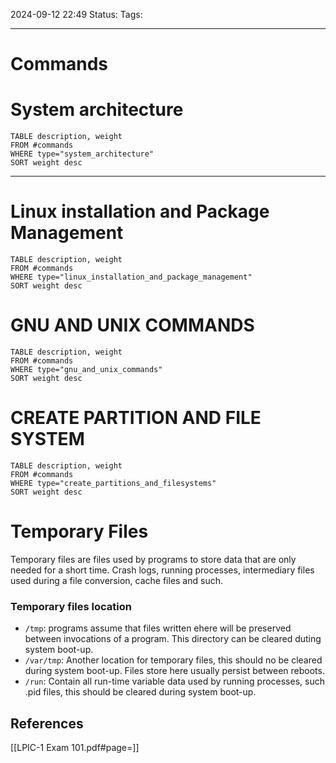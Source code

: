 2024-09-12 22:49
Status:
Tags:
___
# Commands

# System architecture
```dataview 
TABLE description, weight
FROM #commands  
WHERE type="system_architecture"
SORT weight desc
```
___
# Linux installation and Package Management

```dataview 
TABLE description, weight
FROM #commands  
WHERE type="linux_installation_and_package_management"
SORT weight desc
```

# GNU AND UNIX COMMANDS

```dataview 
TABLE description, weight
FROM #commands  
WHERE type="gnu_and_unix_commands"
SORT weight desc
```


# CREATE PARTITION AND FILE SYSTEM

```dataview 
TABLE description, weight
FROM #commands  
WHERE type="create_partitions_and_filesystems"
SORT weight desc
```

# Temporary Files

Temporary files are files used by programs to store data that are only needed for a short time.
Crash logs, running processes, intermediary files used during a file conversion, cache files and such.
### Temporary files location
- `/tmp`: programs assume that files written ehere will be preserved between invocations of a program. This directory can be cleared duting system boot-up.
- `/var/tmp`: Another location for temporary files, this should no be cleared during system boot-up. Files store here usually persist between reboots.
- `/run`: Contain all run-time variable data used by running processes, such .pid files, this should be cleared during system boot-up.
## References
[[LPIC-1 Exam 101.pdf#page=]]